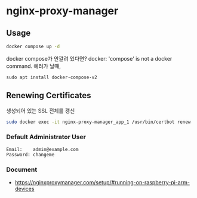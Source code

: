 # nginx-proxy-manager

## Usage
```bash
docker compose up -d
```

docker compose가 안깔려 있다면?
docker: 'compose' is not a docker command. 에러가 날때,
```
sudo apt install docker-compose-v2
```

## Renewing Certificates

생성되어 있는 SSL 전체를 갱신

```bash
sudo docker exec -it nginx-proxy-manager_app_1 /usr/bin/certbot renew
```

### Default Administrator User
```
Email:    admin@example.com
Password: changeme
```

### Document
- https://nginxproxymanager.com/setup/#running-on-raspberry-pi-arm-devices
